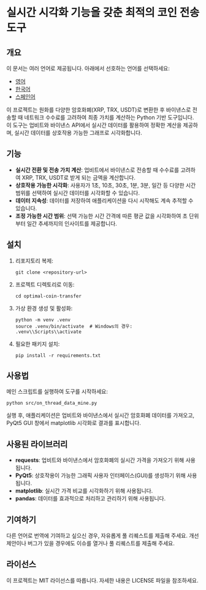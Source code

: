 # 실시간 시각화 기능을 갖춘 최적의 코인 전송 도구

## 개요

이 문서는 여러 언어로 제공됩니다. 아래에서 선호하는 언어를 선택하세요:

- [영어](https://www.notion.so/README.md)
- [한국어](https://www.notion.so/README_ko.md)
- [스페인어](https://www.notion.so/README_es.md)

이 프로젝트는 원화를 다양한 암호화폐(XRP, TRX, USDT)로 변환한 후 바이낸스로 전송할 때 네트워크 수수료를 고려하여 최종 가치를 계산하는 Python 기반 도구입니다. 이 도구는 업비트와 바이낸스 API에서 실시간 데이터를 활용하여 정확한 계산을 제공하며, 실시간 데이터를 상호작용 가능한 그래프로 시각화합니다.

## 기능

- **실시간 전환 및 전송 가치 계산**: 업비트에서 바이낸스로 전송할 때 수수료를 고려하여 XRP, TRX, USDT로 받게 되는 금액을 계산합니다.
- **상호작용 가능한 시각화**: 사용자가 1초, 10초, 30초, 1분, 3분, 일간 등 다양한 시간 범위를 선택하여 실시간 데이터를 시각화할 수 있습니다.
- **데이터 지속성**: 데이터를 저장하여 애플리케이션을 다시 시작해도 계속 추적할 수 있습니다.
- **조정 가능한 시간 범위**: 선택 가능한 시간 간격에 따른 평균 값을 시각화하여 초 단위부터 일간 추세까지의 인사이트를 제공합니다.

## 설치

1. 리포지토리 복제:
    
    ```
    git clone <repository-url>
    
    ```
    
2. 프로젝트 디렉토리로 이동:
    
    ```
    cd optimal-coin-transfer
    
    ```
    
3. 가상 환경 생성 및 활성화:
    
    ```
    python -m venv .venv
    source .venv/bin/activate  # Windows의 경우: .venv\\Scripts\\activate
    
    ```
    
4. 필요한 패키지 설치:
    
    ```
    pip install -r requirements.txt
    
    ```
    

## 사용법

메인 스크립트를 실행하여 도구를 시작하세요:

```
python src/on_thread_data_mine.py

```

실행 후, 애플리케이션은 업비트와 바이낸스에서 실시간 암호화폐 데이터를 가져오고, PyQt5 GUI 창에서 matplotlib 시각화로 결과를 표시합니다.

## 사용된 라이브러리

- **requests**: 업비트와 바이낸스에서 암호화폐의 실시간 가격을 가져오기 위해 사용됩니다.
- **PyQt5**: 상호작용이 가능한 그래픽 사용자 인터페이스(GUI)를 생성하기 위해 사용됩니다.
- **matplotlib**: 실시간 가격 비교를 시각화하기 위해 사용됩니다.
- **pandas**: 데이터를 효과적으로 처리하고 관리하기 위해 사용됩니다.

## 기여하기

다른 언어로 번역에 기여하고 싶으신 경우, 자유롭게 풀 리퀘스트를 제출해 주세요.
개선 제안이나 버그가 있을 경우에도 이슈를 열거나 풀 리퀘스트를 제출해 주세요.

## 라이선스

이 프로젝트는 MIT 라이선스를 따릅니다. 자세한 내용은 LICENSE 파일을 참조하세요.
